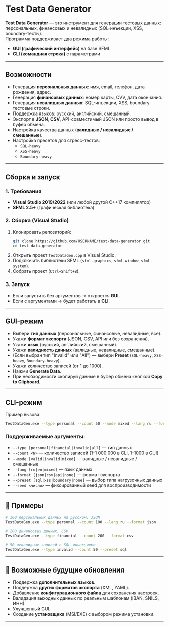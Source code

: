 # Test Data Generator

**Test Data Generator** — это инструмент для генерации тестовых данных: персональных, финансовых и невалидных (SQL-инъекции, XSS, boundary-тесты).  
Программа поддерживает два режима работы:
- **GUI (графический интерфейс)** на базе SFML  
- **CLI (командная строка)** с параметрами  

---

## Возможности
- Генерация **персональных данных**: имя, email, телефон, дата рождения, адрес.  
- Генерация **финансовых данных**: номер карты, CVV, дата окончания.  
- Генерация **невалидных данных**: SQL-инъекции, XSS, boundary-тестовые строки.  
- Поддержка языков: русский, английский, смешанный.  
- Экспорт в **JSON**, **CSV**, API-совместимый JSON или просто вывод в буфер обмена.  
- Настройка качества данных (**валидные / невалидные / смешанные**).  
- Настройка пресетов для стресс-тестов:
  - `SQL-heavy`  
  - `XSS-heavy`  
  - `Boundary-heavy`  

---

## Сборка и запуск

### 1. Требования
- **Visual Studio 2019/2022** (или любой другой C++17 компилятор)  
- **SFML 2.5+** (графическая библиотека)  

### 2. Сборка (Visual Studio)
1. Клонировать репозиторий:
   ```bash
   git clone https://github.com/USERNAME/test-data-generator.git
   cd test-data-generator
   ```
2. Открыть проект `TestDataGen.cpp` в Visual Studio.  
3. Подключить библиотеки SFML (`sfml-graphics`, `sfml-window`, `sfml-system`).  
4. Собрать проект (`Ctrl+Shift+B`).  

### 3. Запуск
- Если запустить без аргументов → откроется **GUI**.  
- Если с аргументами → будет работать в **CLI**.  

---

## GUI-режим
- Выбери **тип данных** (персональные, финансовые, невалидные, все).  
- Укажи **формат экспорта** (JSON, CSV, API или без сохранения).  
- Укажи **язык** (русский, английский, смешанный).  
- Укажи **валидность данных** (валидные, невалидные, смешанные).  
- (Если выбран тип "Invalid" или "All") — выбери **Preset** (`SQL-heavy`, `XSS-heavy`, `Boundary-heavy`).  
- Укажи количество записей (от 1 до 1000).  
- Нажми **Generate Data**.  
- При необходимости скопируй данные в буфер обмена кнопкой **Copy to Clipboard**.  

---

##  CLI-режим

Пример вызова:
```bash
TestDataGen.exe --type personal --count 50 --mode mixed --lang ru --format json --preset sql
```

### Поддерживаемые аргументы:
- `--type [personal|financial|invalid|all]` — тип данных  
- `--count <N>` — количество записей (1–1 000 000 в CLI, 1–1000 в GUI)  
- `--mode [valid|invalid|mixed]` — валидные / невалидные / смешанные  
- `--lang [ru|en|mixed]` — язык данных  
- `--format [json|csv|api|none]` — формат экспорта  
- `--preset [sql|xss|boundary|none]` — выбор типа нагрузочных данных  
- `--seed <число>` — фиксированный seed для воспроизводимости  

---

## 📂 Примеры
```bash
# 100 персональных данных на русском, JSON
TestDataGen.exe --type personal --count 100 --lang ru --format json

# 200 финансовых данных, CSV
TestDataGen.exe --type financial --count 200 --format csv

# 50 невалидных записей с SQL-инъекциями
TestDataGen.exe --type invalid --count 50 --preset sql
```


---

## 🔮 Возможные будущие обновления
- Поддержка **дополнительных языков**.  
- Поддержка **других форматов экспорта** (XML, YAML).  
- Добавление **конфигурационного файла** для сохранения настроек.  
- Валидация выходных данных по реальным шаблонам (IBAN, SNILS, ИНН).  
- Улучшенный GUI.  
- Создание **установщика** (MSI/EXE) с выбором режима установки.  

---

